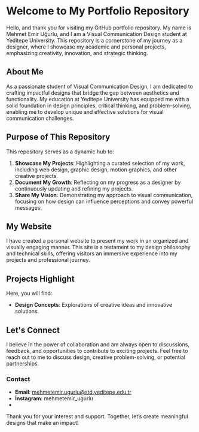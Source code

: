 # Welcome to My Portfolio Repository

Hello, and thank you for visiting my GitHub portfolio repository. My name is Mehmet Emir Uğurlu, and I am a Visual Communication Design student at Yeditepe University. This repository is a cornerstone of my journey as a designer, where I showcase my academic and personal projects, emphasizing creativity, innovation, and strategic thinking.

## About Me
As a passionate student of Visual Communication Design, I am dedicated to crafting impactful designs that bridge the gap between aesthetics and functionality. My education at Yeditepe University has equipped me with a solid foundation in design principles, critical thinking, and problem-solving, enabling me to develop unique and effective solutions for visual communication challenges.

## Purpose of This Repository
This repository serves as a dynamic hub to:

1. **Showcase My Projects**: Highlighting a curated selection of my work, including web design, graphic design, motion graphics, and other creative projects.
2. **Document My Growth**: Reflecting on my progress as a designer by continuously updating and refining my projects.
3. **Share My Vision**: Demonstrating my approach to visual communication, focusing on how design can influence perceptions and convey powerful messages.

## My Website
I have created a personal website to present my work in an organized and visually engaging manner. This site is a testament to my design philosophy and technical skills, offering visitors an immersive experience into my projects and professional journey.

## Projects Highlight
Here, you will find:
- **Design Concepts**: Explorations of creative ideas and innovative solutions.

## Let's Connect
I believe in the power of collaboration and am always open to discussions, feedback, and opportunities to contribute to exciting projects. Feel free to reach out to me to discuss design, creative problem-solving, or potential partnerships.

### Contact
- **Email**: mehmetemir.ugurlu@std.yeditepe.edu.tr
- **İnstagram**: mehmetemir_ugurlu
- 
Thank you for your interest and support. Together, let’s create meaningful designs that make an impact!

